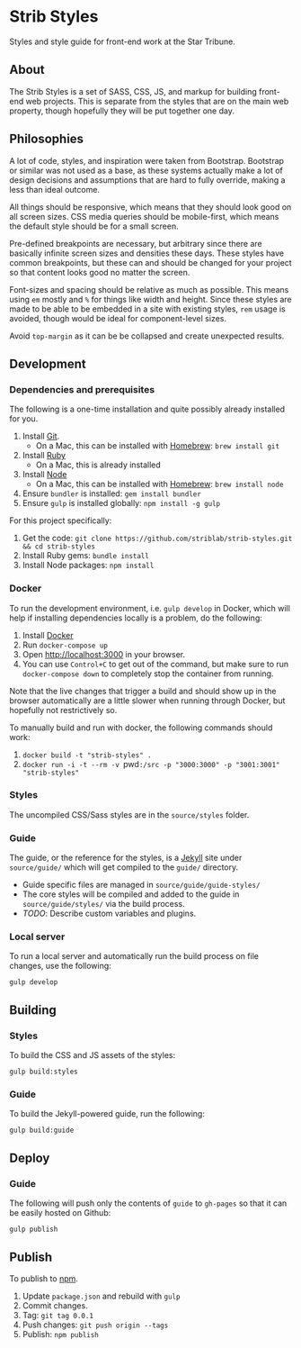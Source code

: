 # Strib Styles

Styles and style guide for front-end work at the Star Tribune.

## About

The Strib Styles is a set of SASS, CSS, JS, and markup for building front-end web projects.  This is separate from the styles that are on the main web property, though hopefully they will be put together one day.

## Philosophies

A lot of code, styles, and inspiration were taken from Bootstrap.  Bootstrap or similar was not used as a base, as these systems actually make a lot of design decisions and assumptions that are hard to fully override, making a less than ideal outcome.

All things should be responsive, which means that they should look good on all screen sizes.  CSS media queries should be mobile-first, which means the default style should be for a small screen.

Pre-defined breakpoints are necessary, but arbitrary since there are basically infinite screen sizes and densities these days.  These styles have common breakpoints, but these can and should be changed for your project so that content looks good no matter the screen.

Font-sizes and spacing should be relative as much as possible.  This means using `em` mostly and `%` for things like width and height.  Since these styles are made to be able to be embedded in a site with existing styles, `rem` usage is avoided, though would be ideal for component-level sizes.

Avoid `top-margin` as it can be be collapsed and create unexpected results.

## Development

### Dependencies and prerequisites

The following is a one-time installation and quite possibly already installed for you.

1. Install [Git](https://git-scm.com/).
    * On a Mac, this can be installed with [Homebrew](https://brew.sh/): `brew install git`
1. Install [Ruby](https://www.ruby-lang.org/en/documentation/installation/)
    * On a Mac, this is already installed
1. Install [Node](https://nodejs.org/en/)
    * On a Mac, this can be installed with [Homebrew](https://brew.sh/): `brew install node`
1. Ensure `bundler` is installed: `gem install bundler`
1. Ensure `gulp` is installed globally: `npm install -g gulp`

For this project specifically:

1. Get the code: `git clone https://github.com/striblab/strib-styles.git && cd strib-styles`
1. Install Ruby gems: `bundle install`
1. Install Node packages: `npm install`

### Docker

To run the development environment, i.e. `gulp develop` in Docker, which will help if installing dependencies locally is a problem, do the following:

1. Install [Docker](https://docs.docker.com/engine/installation/)
1. Run `docker-compose up`
1. Open [http://localhost:3000](http://localhost:3000) in your browser.
1. You can use `Control+C` to get out of the command, but make sure to run `docker-compose down` to completely stop the container from running.

Note that the live changes that trigger a build and should show up in the browser automatically are a little slower when running through Docker, but hopefully not restrictively so.

To manually build and run with docker, the following commands should work:

1. `docker build -t "strib-styles" .`
1. `docker run -i -t --rm -v `pwd`:/src -p "3000:3000" -p "3001:3001" "strib-styles"`

### Styles

The uncompiled CSS/Sass styles are in the `source/styles` folder.

### Guide

The guide, or the reference for the styles, is a [Jekyll](https://jekyllrb.com/) site under `source/guide/` which will get compiled to the `guide/` directory.

* Guide specific files are managed in `source/guide/guide-styles/`
* The core styles will be compiled and added to the guide in `source/guide/styles/` via the build process.
* *TODO*: Describe custom variables and plugins.

### Local server

To run a local server and automatically run the build process on file changes, use the following:

```
gulp develop
```

## Building

### Styles

To build the CSS and JS assets of the styles:

```
gulp build:styles
```

### Guide

To build the Jekyll-powered guide, run the following:

```
gulp build:guide
```

## Deploy

### Guide

The following will push only the contents of `guide` to `gh-pages` so that it can be easily hosted on Github:

```
gulp publish
```

## Publish

To publish to [npm](https://docs.npmjs.com/getting-started/publishing-npm-packages).

1. Update `package.json` and rebuild with `gulp`
1. Commit changes.
1. Tag: `git tag 0.0.1`
1. Push changes: `git push origin --tags`
1. Publish: `npm publish`
